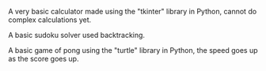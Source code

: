 A very basic calculator made using the "tkinter" library in Python, cannot do complex calculations yet. 

A basic sudoku solver used backtracking.

A basic game of pong using the "turtle" library in Python, the speed goes up as the score goes up.

